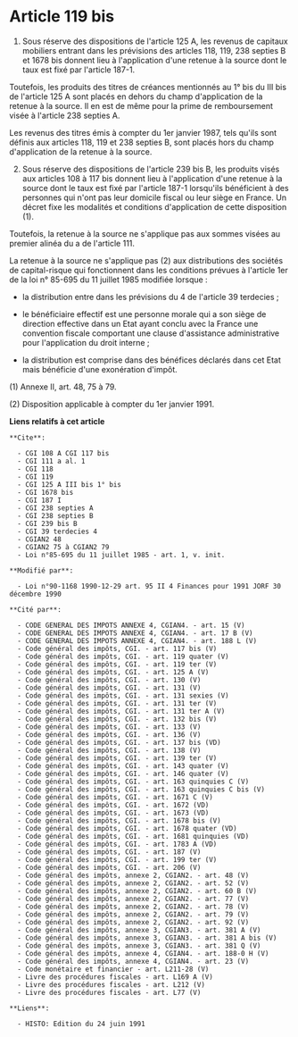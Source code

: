 # Article 119 bis

1. Sous réserve des dispositions de l'article 125 A, les revenus de capitaux mobiliers entrant dans les prévisions des
articles 118, 119, 238 septies B et 1678 bis donnent lieu à l'application d'une retenue à la source dont le taux est fixé par
l'article 187-1.

Toutefois, les produits des titres de créances mentionnés au 1° bis du III bis de l'article 125 A sont placés en dehors du
champ d'application de la retenue à la source. Il en est de même pour la prime de remboursement visée à l'article 238 septies
A.

Les revenus des titres émis à compter du 1er janvier 1987, tels qu'ils sont définis aux articles 118, 119 et 238 septies B,
sont placés hors du champ d'application de la retenue à la source.

2. Sous réserve des dispositions de l'article 239 bis B, les produits visés aux articles 108 à 117 bis donnent lieu à
l'application d'une retenue à la source dont le taux est fixé par l'article 187-1 lorsqu'ils bénéficient à des personnes qui
n'ont pas leur domicile fiscal ou leur siège en France. Un décret fixe les modalités et conditions d'application de cette
disposition (1).

Toutefois, la retenue à la source ne s'applique pas aux sommes visées au premier alinéa du a de l'article 111.

La retenue à la source ne s'applique pas (2) aux distributions des sociétés de capital-risque qui fonctionnent dans les
conditions prévues à l'article 1er de la loi n° 85-695 du 11 juillet 1985 modifiée  lorsque :

- la distribution entre dans les prévisions du 4 de l'article 39 terdecies ;

- le bénéficiaire effectif est une personne morale qui a son siège de direction effective dans un Etat ayant conclu avec la
France une convention fiscale comportant une clause d'assistance administrative pour l'application du droit interne ;

- la distribution est comprise dans des bénéfices déclarés dans cet Etat mais bénéficie d'une exonération d'impôt.

(1) Annexe II, art. 48, 75 à 79.

(2) Disposition applicable à compter du 1er janvier 1991.

**Liens relatifs à cet article**

	**Cite**:

	  - CGI 108 A CGI 117 bis
	  - CGI 111 a al. 1
	  - CGI 118
	  - CGI 119
	  - CGI 125 A III bis 1° bis
	  - CGI 1678 bis
	  - CGI 187 I
	  - CGI 238 septies A
	  - CGI 238 septies B
	  - CGI 239 bis B
	  - CGI 39 terdecies 4
	  - CGIAN2 48
	  - CGIAN2 75 à CGIAN2 79
	  - Loi n°85-695 du 11 juillet 1985 - art. 1, v. init.

	**Modifié par**:

	  - Loi n°90-1168 1990-12-29 art. 95 II 4 Finances pour 1991 JORF 30 décembre 1990

	**Cité par**:

	  - CODE GENERAL DES IMPOTS ANNEXE 4, CGIAN4. - art. 15 (V)
	  - CODE GENERAL DES IMPOTS ANNEXE 4, CGIAN4. - art. 17 B (V)
	  - CODE GENERAL DES IMPOTS ANNEXE 4, CGIAN4. - art. 188 L (V)
	  - Code général des impôts, CGI. - art. 117 bis (V)
	  - Code général des impôts, CGI. - art. 119 quater (V)
	  - Code général des impôts, CGI. - art. 119 ter (V)
	  - Code général des impôts, CGI. - art. 125 A (V)
	  - Code général des impôts, CGI. - art. 130 (V)
	  - Code général des impôts, CGI. - art. 131 (V)
	  - Code général des impôts, CGI. - art. 131 sexies (V)
	  - Code général des impôts, CGI. - art. 131 ter (V)
	  - Code général des impôts, CGI. - art. 131 ter A (V)
	  - Code général des impôts, CGI. - art. 132 bis (V)
	  - Code général des impôts, CGI. - art. 133 (V)
	  - Code général des impôts, CGI. - art. 136 (V)
	  - Code général des impôts, CGI. - art. 137 bis (VD)
	  - Code général des impôts, CGI. - art. 138 (V)
	  - Code général des impôts, CGI. - art. 139 ter (V)
	  - Code général des impôts, CGI. - art. 143 quater (V)
	  - Code général des impôts, CGI. - art. 146 quater (V)
	  - Code général des impôts, CGI. - art. 163 quinquies C (V)
	  - Code général des impôts, CGI. - art. 163 quinquies C bis (V)
	  - Code général des impôts, CGI. - art. 1671 C (V)
	  - Code général des impôts, CGI. - art. 1672 (VD)
	  - Code général des impôts, CGI. - art. 1673 (VD)
	  - Code général des impôts, CGI. - art. 1678 bis (V)
	  - Code général des impôts, CGI. - art. 1678 quater (VD)
	  - Code général des impôts, CGI. - art. 1681 quinquies (VD)
	  - Code général des impôts, CGI. - art. 1783 A (VD)
	  - Code général des impôts, CGI. - art. 187 (V)
	  - Code général des impôts, CGI. - art. 199 ter (V)
	  - Code général des impôts, CGI. - art. 206 (V)
	  - Code général des impôts, annexe 2, CGIAN2. - art. 48 (V)
	  - Code général des impôts, annexe 2, CGIAN2. - art. 52 (V)
	  - Code général des impôts, annexe 2, CGIAN2. - art. 60 B (V)
	  - Code général des impôts, annexe 2, CGIAN2. - art. 77 (V)
	  - Code général des impôts, annexe 2, CGIAN2. - art. 78 (V)
	  - Code général des impôts, annexe 2, CGIAN2. - art. 79 (V)
	  - Code général des impôts, annexe 2, CGIAN2. - art. 92 (V)
	  - Code général des impôts, annexe 3, CGIAN3. - art. 381 A (V)
	  - Code général des impôts, annexe 3, CGIAN3. - art. 381 A bis (V)
	  - Code général des impôts, annexe 3, CGIAN3. - art. 381 Q (V)
	  - Code général des impôts, annexe 4, CGIAN4. - art. 188-0 H (V)
	  - Code général des impôts, annexe 4, CGIAN4. - art. 23 (V)
	  - Code monétaire et financier - art. L211-28 (V)
	  - Livre des procédures fiscales - art. L169 A (V)
	  - Livre des procédures fiscales - art. L212 (V)
	  - Livre des procédures fiscales - art. L77 (V)

	**Liens**:

	  - HISTO: Edition du 24 juin 1991
